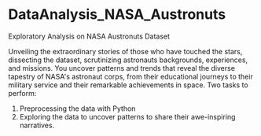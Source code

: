 # DataAnalysis_NASA_Austronuts
Exploratory Analysis on NASA Austronuts Dataset

Unveiling the extraordinary stories of those who have touched the stars, dissecting the dataset, scrutinizing astronauts backgrounds, experiences, and missions. You uncover patterns and trends that reveal the diverse tapestry of NASA's astronaut corps, from their educational journeys to their military service and their remarkable achievements in space.
Two tasks to perform:
1. Preprocessing the data with Python
2. Exploring the data to uncover patterns to share their awe-inspiring narratives.
